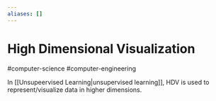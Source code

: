```yaml
---
aliases: []
---
```

# High Dimensional Visualization
#computer-science #computer-engineering 

In [[Unsupeervised Learning|unsupervised learning]], HDV is used to represent/visualize data in higher dimensions.